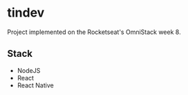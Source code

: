 # tindev
Project implemented on the Rocketseat's OmniStack week 8.

## Stack
- NodeJS
- React
- React Native
